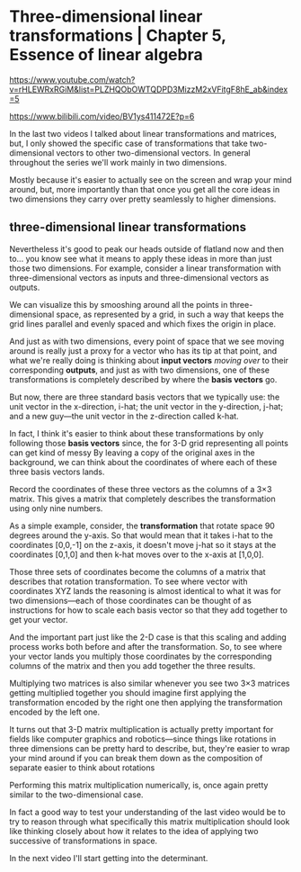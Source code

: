 # Three-dimensional linear transformations | Chapter 5, Essence of linear algebra



https://www.youtube.com/watch?v=rHLEWRxRGiM&list=PLZHQObOWTQDPD3MizzM2xVFitgF8hE_ab&index=5



https://www.bilibili.com/video/BV1ys411472E?p=6



In the last two videos I talked about linear transformations and matrices, but, I only showed the specific case of transformations that take two-dimensional vectors to other two-dimensional vectors. In general throughout the series we'll work mainly in two dimensions.

Mostly because it's easier to actually see on the screen and wrap your mind around, but, more importantly than that once you get all the core ideas in two dimensions they carry over pretty seamlessly to higher dimensions.

## three-dimensional linear transformations

Nevertheless it's good to peak our heads outside of flatland now and then to... you know see what it means to apply these
ideas in more than just those two dimensions. For example, consider a linear transformation with three-dimensional vectors as inputs and three-dimensional vectors as outputs.

We can visualize this by smooshing around all the points in three-dimensional space, as represented by a grid, in such a
way that keeps the grid lines parallel and evenly spaced and which fixes the origin in place.

And just as with two dimensions, every point of space that we see moving around is really just a proxy for a vector who
has its tip at that point, and what we're really doing is thinking about **input vectors** *moving over* to their corresponding **outputs**, and just as with two dimensions, one of these transformations is completely described by where the **basis vectors** go.

But now, there are three standard basis vectors that we typically use: the unit vector in the x-direction, i-hat; the unit vector in the y-direction, j-hat; and a new guy—the unit vector in the z-direction called k-hat.

In fact, I think it's easier to think about these transformations by only following those **basis vectors** since, the for 3-D grid representing all points can get kind of messy By leaving a copy of the original axes in the background, we can think about the coordinates of where each of these three basis vectors lands.

Record the coordinates of these three vectors as the columns of a 3×3 matrix. This gives a matrix that completely describes the transformation using only nine numbers.



As a simple example, consider, the **transformation** that rotate space 90 degrees around the y-axis. So that would mean that it takes i-hat to the coordinates [0,0,-1] on the z-axis, it doesn't move j-hat so it stays at the coordinates [0,1,0] and then k-hat moves over to the x-axis at [1,0,0].



Those three sets of coordinates become the columns of a matrix that describes that rotation transformation. To see where vector with coordinates XYZ lands the reasoning is almost identical to what it was for two dimensions—each of those coordinates can be thought of as instructions for how to scale each basis vector so that they add together to get your vector.



And the important part just like the 2-D case is that this scaling and adding process works both before and after the transformation. So, to see where your vector lands you multiply those coordinates by the corresponding columns of the matrix
and then you add together the three results.

Multiplying two matrices is also similar whenever you see two 3×3 matrices getting multiplied together you should imagine first applying the transformation encoded by the right one then applying the transformation encoded by the left one.

It turns out that 3-D matrix multiplication is actually pretty important for fields like computer graphics and robotics—since things like rotations in three dimensions can be pretty hard to describe, but, they're easier to wrap your mind around if you can break them down as the composition of separate easier to think about rotations

Performing this matrix multiplication numerically, is, once again pretty similar to the two-dimensional case.

In fact a good way to test your understanding of the last video would be to try to reason through what specifically this matrix multiplication should look like thinking closely about how it relates to the idea of applying two successive of transformations in space.

In the next video I'll start getting into the determinant.